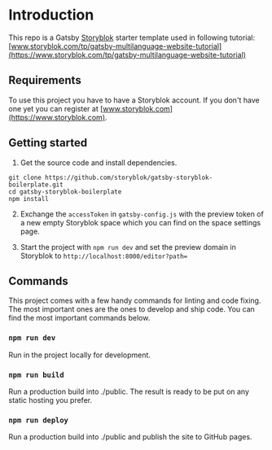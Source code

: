 # Introduction

This repo is a Gatsby [Storyblok](https://www.storyblok.com) starter template used in following tutorial:
[www.storyblok.com/tp/gatsby-multilanguage-website-tutorial](https://www.storyblok.com/tp/gatsby-multilanguage-website-tutorial)

## Requirements

To use this project you have to have a Storyblok account. If you don't have one yet you can register at [www.storyblok.com](https://www.storyblok.com).

## Getting started

1. Get the source code and install dependencies.
~~~
git clone https://github.com/storyblok/gatsby-storyblok-boilerplate.git
cd gatsby-storyblok-boilerplate
npm install
~~~

2. Exchange the `accessToken` in `gatsby-config.js` with the preview token of a new empty Storyblok space which you can find on the space settings page.

3. Start the project with `npm run dev` and set the preview domain in Storyblok to `http://localhost:8000/editor?path=`

## Commands

This project comes with a few handy commands for linting and code fixing. The most important ones are the ones to develop and ship code. You can find the most important commands below.

### `npm run dev`
Run in the project locally for development.

### `npm run build`
Run a production build into ./public. The result is ready to be put on any static hosting you prefer.

### `npm run deploy`
Run a production build into ./public and publish the site to GitHub pages.
